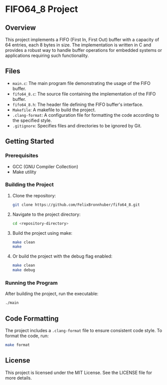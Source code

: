# FIFO64_8 Project

## Overview
This project implements a FIFO (First In, First Out) buffer with a capacity of 64 entries, each 8 bytes in size. The implementation is written in C and provides a robust way to handle buffer operations for embedded systems or applications requiring such functionality.

## Files

- `main.c`: The main program file demonstrating the usage of the FIFO buffer.
- `fifo64_8.c`: The source file containing the implementation of the FIFO buffer.
- `fifo64_8.h`: The header file defining the FIFO buffer's interface.
- `Makefile`: A makefile to build the project.
- `.clang-format`: A configuration file for formatting the code according to the specified style.
- `.gitignore`: Specifies files and directories to be ignored by Git.

## Getting Started

### Prerequisites

- GCC (GNU Compiler Collection)
- Make utility

### Building the Project

1. Clone the repository:
   ```bash
   git clone https://github.com/FelixBronnhuber/fifo64_8.git
   ```
2. Navigate to the project directory:
   ```bash
   cd <repository-directory>
   ```
3. Build the project using make:
   ```bash
   make clean
   make
   ```
4. Or build the project with the debug flag enabled:
   ```bash
   make clean
   make debug
   ```

### Running the Program

After building the project, run the executable:
```bash
./main
```

## Code Formatting

The project includes a `.clang-format` file to ensure consistent code style. To format the code, run:
```bash
make format
```

## License

This project is licensed under the MIT License. See the LICENSE file for more details.
